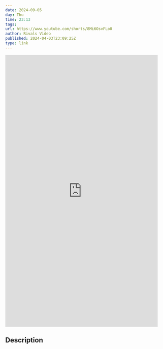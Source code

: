 ```yaml
---
date: 2024-09-05
day: Thu
time: 23:13
tags:
url: https://www.youtube.com/shorts/8Mi6OsvFLo0
author: Rivals Video
published: 2024-04-03T23:09:25Z
type: link
---
```


<iframe width="480" height="854" src="https://www.youtube.com/embed/8Mi6OsvFLo0" frameborder="0" allowfullscreen></iframe>

## Description
